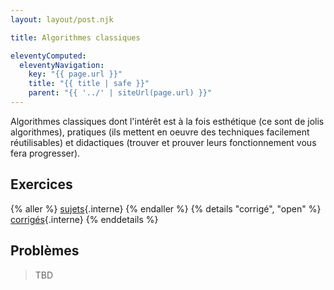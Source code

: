 ```yaml
---
layout: layout/post.njk

title: Algorithmes classiques

eleventyComputed:
  eleventyNavigation:
    key: "{{ page.url }}"
    title: "{{ title | safe }}"
    parent: "{{ '../' | siteUrl(page.url) }}"
---
```


Algorithmes classiques dont l'intérêt est à la fois esthétique (ce sont de jolis algorithmes),
pratiques (ils mettent en oeuvre des techniques facilement réutilisables) et didactiques (trouver et prouver leurs fonctionnement vous fera progresser).

## Exercices

{% aller %}
[sujets](exercices-sujets){.interne}
{% endaller %}
{% details "corrigé", "open" %}
[corrigés](exercices-corrigés){.interne}
{% enddetails %}

## Problèmes

> TBD
